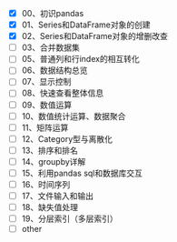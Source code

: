 - [x] 00、初识pandas
- [x] 01、Series和DataFrame对象的创建
- [x] 02、Series和DataFrame对象的增删改查
- [ ] 03、合并数据集
- [ ] 05、普通列和行index的相互转化
- [ ] 06、数据结构总览
- [ ] 07、显示控制
- [ ] 08、快速查看整体信息
- [ ] 09、数值运算
- [ ] 10、数值统计运算、数据聚合
- [ ] 11、矩阵运算
- [ ] 12、Category型与离散化
- [ ] 13、排序和排名
- [ ] 14、groupby详解
- [ ] 15、利用pandas sql和数据库交互
- [ ] 16、时间序列
- [ ] 17、文件输入和输出
- [ ] 18、缺失值处理
- [ ] 19、分层索引（多层索引）
- [ ] other